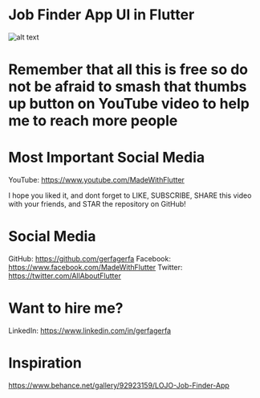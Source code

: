 # Job Finder App UI in Flutter
![alt text](https://i.imgur.com/fLJnK2P.png)

# Remember that all this is free so do not be afraid to smash that thumbs up button on YouTube video to help me to reach more people

# Most Important Social Media
YouTube: https://www.youtube.com/MadeWithFlutter

I hope you liked it, and dont forget to LIKE, SUBSCRIBE, SHARE this video with your friends, and STAR the repository on GitHub!

# Social Media
GitHub: https://github.com/gerfagerfa
Facebook: https://www.facebook.com/MadeWithFlutter
Twitter: https://twitter.com/AllAboutFlutter

# Want to hire me?
LinkedIn: https://www.linkedin.com/in/gerfagerfa

# Inspiration
https://www.behance.net/gallery/92923159/LOJO-Job-Finder-App